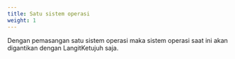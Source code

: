 ```yaml
---
title: Satu sistem operasi
weight: 1
---
```


Dengan pemasangan satu sistem operasi maka sistem operasi saat ini akan digantikan dengan LangitKetujuh saja.
